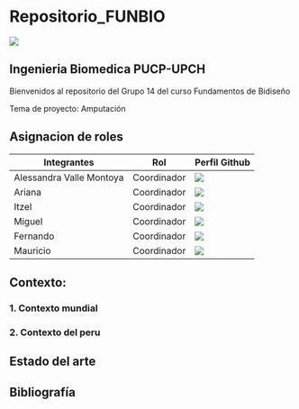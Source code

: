# Repositorio_FUNBIO
<img src="Imágenes/imagen1.jpg"/>

## Ingenieria Biomedica PUCP-UPCH
Bienvenidos al repositorio del Grupo 14 del curso Fundamentos de Bidiseño

Tema de proyecto: Amputación

## Asignacion de roles
| Integrantes | Rol | Perfil Github |
| ------------- | ------------- |------------- |
| Alessandra Valle Montoya |  Coordinador   |<image src ="https://github.com/miguel-isidro05">  |
| Ariana |Coordinador     |<image src ="Imagen/prosim4f.png"> |
| Itzel  |  Coordinador    |<image src ="Imagen/descarga.jfif"> |
| Miguel  |  Coordinador   |<image src ="https://avatars.githubusercontent.com/u/143018639?s=96&v=4">  |
| Fernando |  Coordinador   |<image src ="Imagen/arduino-nano-33-iot.webp">  |
| Mauricio  |  Coordinador   |<image src ="Imagen/arduino-nano-33-iot.webp">  |

## Contexto:
### 1. Contexto mundial 
### 2. Contexto del peru

## Estado del arte

## Bibliografía
